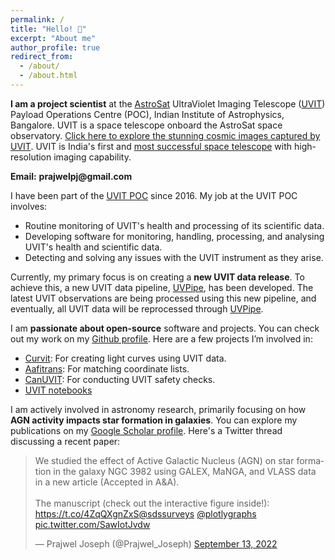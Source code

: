 ```yaml
---
permalink: /
title: "Hello! 👋"
excerpt: "About me"
author_profile: true
redirect_from: 
  - /about/
  - /about.html
---
```


**I am a project scientist** at the <a href="https://en.wikipedia.org/wiki/AstroSat">AstroSat</a> UltraViolet Imaging Telescope (<a href="https://www.iiap.res.in/projects/uvit/">UVIT</a>) Payload Operations Centre (POC), Indian Institute of Astrophysics, Bangalore. UVIT is a space telescope onboard the AstroSat space observatory. <a href="https://www.flickr.com/photos/iiabengaluru/albums/72177720319674566/">Click here to explore the stunning cosmic images captured by UVIT</a>. UVIT is India's first and <a href="https://ui.adsabs.harvard.edu/public-libraries/-6O7VXcNTuSE-DIy8hWl6Q">most successful space telescope</a> with high-resolution imaging capability.

**&#69;&#109;&#97;&#105;&#108;:** **&#112;&#114;&#97;&#106;&#119;&#101;&#108;&#112;&#106;&#64;&#103;&#109;&#97;&#105;&#108;&#46;&#99;&#111;&#109;**

I have been part of the <a href="https://www.iiap.res.in/projects/uvit/poc/">UVIT POC</a> since 2016. My job at the UVIT POC involves:
* Routine monitoring of UVIT's health and processing of its scientific data.
* Developing software for monitoring, handling, processing, and analysing UVIT's health and scientific data.
* Detecting and solving any issues with the UVIT instrument as they arise. 

Currently, my primary focus is on creating a **new UVIT data release**. To achieve this, a new UVIT data pipeline, <a href="https://github.com/prajwel/UVPipe">UVPipe</a>, has been developed. The latest UVIT observations are being processed using this new pipeline, and eventually, all UVIT data will be reprocessed through <a href="https://github.com/prajwel/UVPipe">UVPipe</a>.

I am **passionate about open-source** software and projects. You can check out my work on my <a href="https://github.com/prajwel">Github profile</a>. Here are a few projects I’m involved in:
* <a href="https://curvit.readthedocs.io/en/latest/">Curvit</a>: For creating light curves using UVIT data.
* <a href="https://github.com/prajwel/aafitrans">Aafitrans</a>: For matching coordinate lists.
* <a href="https://github.com/prajwel/canuvit">CanUVIT</a>: For conducting UVIT safety checks.
* <a href="https://github.com/prajwel/UVIT_notebooks">UVIT notebooks</a>


I am actively involved in astronomy research, primarily focusing on how **AGN activity impacts star formation in galaxies**. You can explore my publications on my <a href="https://scholar.google.co.in/citations?user=zSnUDggAAAAJ&hl=en">Google Scholar profile</a>. Here's a Twitter thread discussing a recent paper:

<blockquote class="twitter-tweet"><p lang="en" dir="ltr">We studied the effect of Active Galactic Nucleus (AGN) on star formation in the galaxy NGC 3982 using GALEX, MaNGA, and VLASS data in a new article (Accepted in A&amp;A).<br><br>The manuscript (check out the interactive figure inside!): <a href="https://t.co/4ZqQXgnZxS">https://t.co/4ZqQXgnZxS</a><a href="https://twitter.com/sdssurveys?ref_src=twsrc%5Etfw">@sdssurveys</a> <a href="https://twitter.com/plotlygraphs?ref_src=twsrc%5Etfw">@plotlygraphs</a> <a href="https://t.co/SawIotJvdw">pic.twitter.com/SawIotJvdw</a></p>&mdash; Prajwel Joseph (@Prajwel_Joseph) <a href="https://twitter.com/Prajwel_Joseph/status/1569528979098583040?ref_src=twsrc%5Etfw">September 13, 2022</a></blockquote> <script async src="https://platform.twitter.com/widgets.js" charset="utf-8"></script> 




